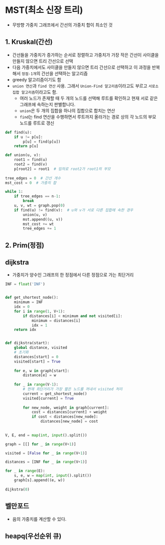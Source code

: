 # MST(최소 신장 트리)

- 무방향 가중치 그래프에서 간선의 가중치 합이 최소인 것

## 1. Kruskal(간선)

- 간선들을 가중치가 증가하는 순서로 정렬하고 가중치가 가장 작은 간선이 사이클을 만들지 않으면 트리 간선으로 선택
- 다음 가중치에서도 사이클을 만들지 않으면 트리 간선으로 선택하고 이 과정을 반복해서 `정점-1개`의 간선을 선택하는 알고리즘
- greedy 알고리즘이기도 함
- `union 연산`과 `find 연산` 사용. 그래서 `Union-Find 알고리즘`이라고도 부르고 `서로소 집합 알고리즘`이라고도 함.
  - 여러 노드가 존재할 때 두 개의 노드를 선택해 루트를 확인하고 현재 서로 같은 그래프에 속하는지 판별합니다.
  - `union`은 두 개의 집합을 하나의 집합으로 합치는 연산
  - `find`는 find 연산을 수행하면서 루트까지 올라가는 경로 상의 각 노드의 부모 노드를 루트로 갱신

```python
def find(u):
    if u != p[u]:
        p[u] = find(p[u])
    return p[u]

def union(u, v):
    root1 = find(u)
    root2 = find(v)
    p[root2] = root1  # 임의로 root2가 root1의 부모
    
tree_edges = 0  # 간선 개수
mst_cost = 0  # 가중치 합

while 1:
    if tree_edges == n-1:
        break
    u, v, wt = graph.pop(0)
    if find(u) != find(v):  # u와 v가 서로 다른 집합에 속한 경우
        union(u, v)
        mst.append((u, v))
        mst_cost += wt
        tree_edges += 1
```



## 2. Prim(정점)



## dijkstra

- 가중치가 양수인 그래프의 한 정점에서 다른 정점으로 가는 최단거리

```python
INF = float('INF')


def get_shortest_node():
    minimum = INF
    idx = 0
    for i in range(1, V+1):
        if distances[i] < minimum and not visited[i]:
            minimum = distances[i]
            idx = 1
    return idx


def dijkstra(start):
    global distance, visited
    # 초기화
    distances[start] = 0
    visited[start] = True
    
    for e, w in graph[start]:
        distance[e] = w
    
    for _ in range(V-1):
    	# 현재 최단거리가 가장 짧은 노드를 꺼내서 visited 처리
        current = get_shortest_node()
        visited[current] = True
        
        for new_node, weight in graph[current]:
            cost = distances[current] + weight
            if cost < distances[new_node]:
                distances[new_node] = cost
                
    
V, E, end = map(int, input().split())

graph = [[] for _ in range(V+1)]

visited = [False for _ in range(V+1)]

distances = [INF for _ in range(V+1)]

for _ in range(E):
    s, e, w = map(int, input().split())
    graph[s].append((e, w))
    
dijkstra(0)
```



## 벨만포드

- 음의 가중치를 계산할 수 있다.



## heapq(우선순위 큐)

